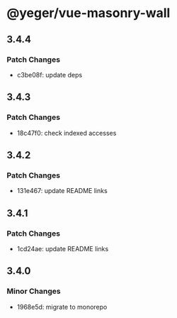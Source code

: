 # @yeger/vue-masonry-wall

## 3.4.4

### Patch Changes

- c3be08f: update deps

## 3.4.3

### Patch Changes

- 18c47f0: check indexed accesses

## 3.4.2

### Patch Changes

- 131e467: update README links

## 3.4.1

### Patch Changes

- 1cd24ae: update README links

## 3.4.0

### Minor Changes

- 1968e5d: migrate to monorepo
